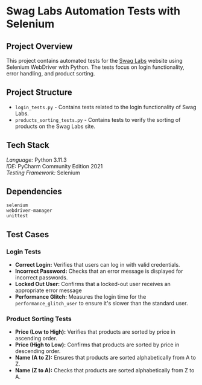 # Swag Labs Automation Tests with Selenium

## Project Overview
This project contains automated tests for the [Swag Labs](https://www.saucedemo.com/) website using Selenium WebDriver with Python. The tests focus on login functionality, error handling, and product sorting.

## Project Structure
- `login_tests.py` - Contains tests related to the login functionality of Swag Labs.<br />
- `products_sorting_tests.py` - Contains tests to verify the sorting of products on the Swag Labs site.<br />

## Tech Stack
*Language:* Python 3.11.3<br />
*IDE:* PyCharm Community Edition 2021<br />
*Testing Framework:*  Selenium<br />

## Dependencies
`selenium`<br/>
`webdriver-manager`<br/>
`unittest`<br/>

## Test Cases
### Login Tests
- **Correct Login:** Verifies that users can log in with valid credentials.</br>
- **Incorrect Password:** Checks that an error message is displayed for incorrect passwords.</br>
- **Locked Out User:** Confirms that a locked-out user receives an appropriate error message</br>
- **Performance Glitch:** Measures the login time for the `performance_glitch_user` to ensure it's slower than the standard user.

### Product Sorting Tests
- **Price (Low to High):** Verifies that products are sorted by price in ascending order.</br>
- **Price (High to Low):** Confirms that products are sorted by price in descending order.</br>
- **Name (A to Z):** Ensures that products are sorted alphabetically from A to Z.</br>
- **Name (Z to A):** Checks that products are sorted alphabetically from Z to A.